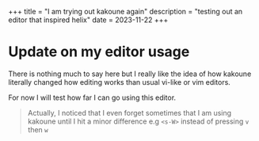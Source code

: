 +++
title = "I am trying out kakoune again"
description = "testing out an editor that inspired helix"
date = 2023-11-22
+++


# Update on my editor usage

There is nothing much to say here but I really like the idea
of how kakoune literally changed how editing works than usual
vi-like or vim editors.

For now I will test how far I can go using this editor.


> Actually, I noticed that I even forget sometimes that I am using kakoune
> until I hit a minor difference e.g `<s-W>` instead of pressing
> `v` then `w`

